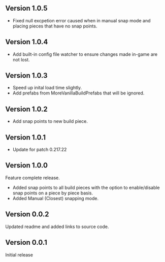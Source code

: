 ## Version 1.0.5
- Fixed null excpetion error caused when in manual snap mode and placing pieces that have no snap points.

## Version 1.0.4
- Add built-in config file watcher to ensure changes made in-game are not lost.

## Version 1.0.3
- Speed up inital load time slightly.
- Add prefabs from MoreVanillaBuildPrefabs that will be ignored.

## Version 1.0.2
- Add snap points to new build piece.

## Version 1.0.1
- Update for patch 0.217.22

## Version 1.0.0
Feature complete release. 
- Added snap points to all build pieces with the option to enable/disable snap points on a piece by piece basis.
- Added Manual (Closest) snapping mode.

## Version 0.0.2
Updated readme and added links to source code.

## Version 0.0.1
Initial release
